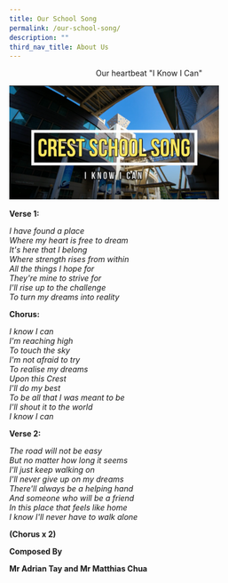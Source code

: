 ```yaml
---
title: Our School Song
permalink: /our-school-song/
description: ""
third_nav_title: About Us
---
```

<p style="text-align: center;">Our heartbeat "I Know I Can"</p>
	
<img src="/images/schsong.png" style="width:75%">


**Verse 1:**

_I have found a place_<br>
_Where my heart is free to dream_<br>
_It's here that I belong_<br>
_Where strength rises from within_<br>
_All the things I hope for_<br>
_They're mine to strive for_<br>
_I'll rise up to the challenge_<br>
_To turn my dreams into reality_


**Chorus:**

_I know I can_<br>
_I'm reaching high_<br>
_To touch the sky_<br>
_I'm not afraid to try_<br>
_To realise my dreams_<br>
_Upon this Crest_<br>
_I'll do my best_<br>
_To be all that I was meant to be_<br>
_I'll shout it to the world_<br>
_I know I can_


  

  

**Verse 2:**


_The road will not be easy_<br>
_But no matter how long it seems_<br>
_I'll just keep walking on_<br>
_I'll never give up on my dreams_<br>
_There'll always be a helping hand_<br>
_And someone who will be a friend_<br>
_In this place that feels like home_<br>
_I know I'll never have to walk alone_

  

**(Chorus x 2)**

**Composed By**

**Mr Adrian Tay and Mr Matthias Chua**